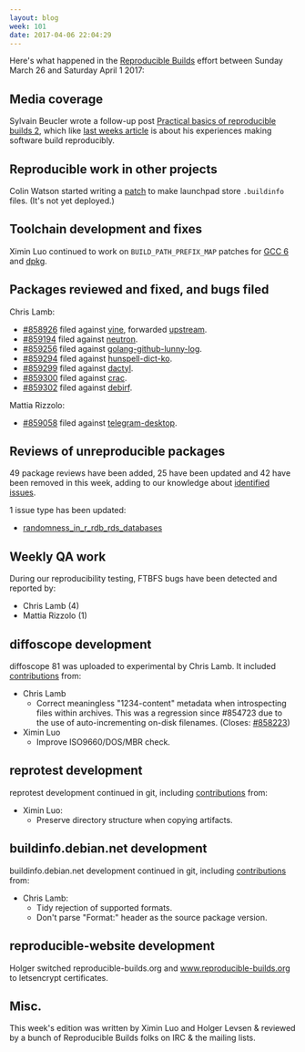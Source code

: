 ```yaml
---
layout: blog
week: 101
date: 2017-04-06 22:04:29
---
```


Here's what happened in the [Reproducible Builds](https://reproducible-builds.org) effort between Sunday March 26 and Saturday April 1 2017:

Media coverage
--------------

Sylvain Beucler wrote a follow-up post [Practical basics of reproducible builds
2](http://blog.beuc.net/posts/Practical_basics_of_reproducible_builds_2/),
which like [last weeks
article](http://blog.beuc.net/posts/Practical_basics_of_reproducible_builds/)
is about his experiences making software build reproducibly.


Reproducible work in other projects
-----------------------------------

Colin Watson started writing a
[patch](https://code.launchpad.net/~cjwatson/launchpad/store-buildinfo/+merge/321263)
to make launchpad store `.buildinfo` files. (It's not yet deployed.)


Toolchain development and fixes
-------------------------------

Ximin Luo continued to work on `BUILD_PATH_PREFIX_MAP` patches for [GCC
6](https://anonscm.debian.org/cgit/reproducible/gcc-6.git/) and
[dpkg](https://anonscm.debian.org/cgit/reproducible/dpkg.git/).


Packages reviewed and fixed, and bugs filed
-------------------------------------------

Chris Lamb:

* [#858926](https://bugs.debian.org/858926) filed against [vine](https://tracker.debian.org/pkg/vine), forwarded [upstream](https://github.com/celery/vine/pull/12).
* [#859194](https://bugs.debian.org/859194) filed against [neutron](https://tracker.debian.org/pkg/neutron).
* [#859256](https://bugs.debian.org/859256) filed against [golang-github-lunny-log](https://tracker.debian.org/pkg/golang-github-lunny-log).
* [#859294](https://bugs.debian.org/859294) filed against [hunspell-dict-ko](https://tracker.debian.org/pkg/hunspell-dict-ko).
* [#859299](https://bugs.debian.org/859299) filed against [dactyl](https://tracker.debian.org/pkg/dactyl).
* [#859300](https://bugs.debian.org/859300) filed against [crac](https://tracker.debian.org/pkg/crac).
* [#859302](https://bugs.debian.org/859302) filed against [debirf](https://tracker.debian.org/pkg/debirf).

Mattia Rizzolo:

* [#859058](https://bugs.debian.org/859058) filed against [telegram-desktop](https://tracker.debian.org/pkg/telegram-desktop).


Reviews of unreproducible packages
----------------------------------

49 package reviews have been added, 25 have been updated and 42 have been removed in this week,
adding to our knowledge about [identified issues](https://tests.reproducible-builds.org/debian/index_issues.html).

1 issue type has been updated:

- [randomness_in_r_rdb_rds_databases](https://tests.reproducible-builds.org/issues/unstable/randomness_in_r_rdb_rds_databases_issue.html)


Weekly QA work
--------------

During our reproducibility testing, FTBFS bugs have been detected and reported by:

 - Chris Lamb (4)
 - Mattia Rizzolo (1)


diffoscope development
----------------------

diffoscope 81 was uploaded to experimental by Chris Lamb. It included
[contributions](https://anonscm.debian.org/git/reproducible/diffoscope.git/log/?h=81)
from:

- Chris Lamb
  - Correct meaningless "1234-content" metadata when introspecting files
    within archives. This was a regression since #854723 due to the use of
    auto-incrementing on-disk filenames. (Closes: [#858223](https://bugs.debian.org/858223))
- Ximin Luo
  - Improve ISO9660/DOS/MBR check.


reprotest development
---------------------

reprotest development continued in git, including
[contributions](https://anonscm.debian.org/git/reproducible/reprotest.git/log/)
from:

- Ximin Luo:
  - Preserve directory structure when copying artifacts.


buildinfo.debian.net development
--------------------------------

buildinfo.debian.net development continued in git, including
[contributions](https://anonscm.debian.org/git/reproducible/reproducible-website.git/log/)
from:

- Chris Lamb:
  - Tidy rejection of supported formats.
  - Don't parse "Format:" header as the source package version.


reproducible-website development
--------------------------------

Holger switched reproducible-builds.org and www.reproducible-builds.org to
letsencrypt certificates.


Misc.
-----

This week's edition was written by Ximin Luo and Holger Levsen & reviewed by a
bunch of Reproducible Builds folks on IRC & the mailing lists.
